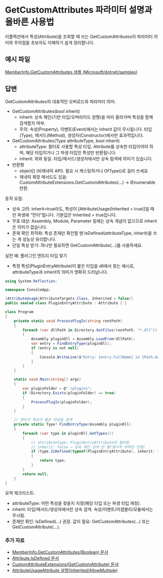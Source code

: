 # GetCustomAttributes 파라미터 설명과 올바른 사용법
리플렉션에서 특성(Attribute)을 조회할 때 쓰는 GetCustomAttributes의 파라미터 의미와 주의점을 초보자도 이해하기 쉽게 정리합니다.

## 예시 파일
[MemberInfo.GetCustomAttributes 샘플 (Microsoft/dotnet/samples)](https://github.com/dotnet/samples/blob/main/snippets/csharp/VS_Snippets_CLR_System/system.reflection/cs/program.cs)

## 답변
GetCustomAttributes의 대표적인 오버로드와 파라미터 의미:
- GetCustomAttributes(bool inherit)
  - inherit: 상속 체인(기반 타입/오버라이드 원형)을 따라 올라가며 특성을 함께 검색할지 여부.
  - 주의: 속성(Property), 이벤트(Event)에서는 inherit 값이 무시됩니다. 타입(Type), 메서드(Method), 생성자(Constructor)에서만 효과적입니다.
- GetCustomAttributes(Type attributeType, bool inherit)
  - attributeType: 필터로 사용할 특성 타입. Attribute를 상속한 타입이어야 하며, 해당 타입이거나 그 파생 타입인 특성만 반환됩니다.
  - inherit: 위와 동일. 타입/메서드/생성자에서만 상속 탐색에 의미가 있습니다.
- 반환형
  - object[] (비제네릭 API). 필요 시 캐스팅하거나 OfType<T>()로 걸러 쓰세요.
  - 제네릭 확장 메서드도 있음: CustomAttributeExtensions.GetCustomAttributes<T>(...) → IEnumerable<T> 반환.

동작 요점:
- 상속 고려: inherit=true라도, 특성이 [AttributeUsage(Inherited = true)]일 때만 파생에 “전이”됩니다. 기본값은 Inherited = true입니다.
- 무효 대상: Assembly, Module, Parameter 등에는 상속 개념이 없으므로 inherit은 의미가 없습니다.
- 존재 확인 최적화: 특성 존재만 확인할 땐 IsDefined(attributeType, inherit)을 쓰는 게 성능상 유리합니다.
- 단일 특성 받기: 하나만 필요하면 GetCustomAttribute<T>(...)를 사용하세요.

실전 예: 플러그인 엔트리 타입 찾기
- 특정 특성(PluginEntryAttribute)이 붙은 타입을 dll에서 찾는 예시로, attributeType과 inherit의 의미가 명확히 드러납니다.

````csharp
using System.Reflection;

namespace ConsoleApp;

[AttributeUsage(AttributeTargets.Class, Inherited = false)]
public sealed class PluginEntryAttribute : Attribute { }

class Program
{
    private static void ProcessPlugIn(string rootPath)
    {
        foreach (var dllPath in Directory.GetFiles(rootPath, "*.dll"))
        {
            Assembly pluginDll = Assembly.LoadFrom(dllPath);
            var entry = FindEntryType(pluginDll);
            if (entry is not null)
            {
                Console.WriteLine($"Entry: {entry.FullName} in {Path.GetFileName(dllPath)}");
            }
        }
    }

    static void Main(string[] args)
    {
        var pluginFolder = @".\plugins";
        if (Directory.Exists(pluginFolder) == true)
        {
            ProcessPlugIn(pluginFolder);
        }
    }

    // 엔트리 특성이 붙은 타입을 검색
    private static Type? FindEntryType(Assembly pluginDll)
    {
        foreach (var type in pluginDll.GetTypes())
        {
            // attributeType: PluginEntryAttribute만 필터링
            // inherit: false → 상속 체인 검색 안 함(명시적 부착만 인정)
            if (type.IsDefined(typeof(PluginEntryAttribute), inherit: false))
            {
                return type;
            }
        }
        return null;
    }
}
````

요약 체크리스트:
- attributeType: 어떤 특성을 찾을지 지정(해당 타입 또는 파생 타입 매칭).
- inherit: 타입/메서드/생성자에서만 상속 검색. 속성/이벤트/어셈블리/모듈에서는 무시됨.
- 존재만 확인: IsDefined(...) 권장. 값이 필요: GetCustomAttributes(...) 또는 GetCustomAttribute<T>(...).

### 추가 자료
- [MemberInfo.GetCustomAttributes(Boolean) 문서](https://learn.microsoft.com/dotnet/api/system.reflection.memberinfo.getcustomattributes)
- [Attribute.IsDefined 문서](https://learn.microsoft.com/dotnet/api/system.attribute.isdefined)
- [CustomAttributeExtensions(GetCustomAttribute<T>) 문서](https://learn.microsoft.com/dotnet/api/system.reflection.customattributeextensions.getcustomattribute)
- [AttributeUsageAttribute 설명(Inherited/AllowMultiple)](https://learn.microsoft.com/dotnet/api/system.attributeusageattribute)